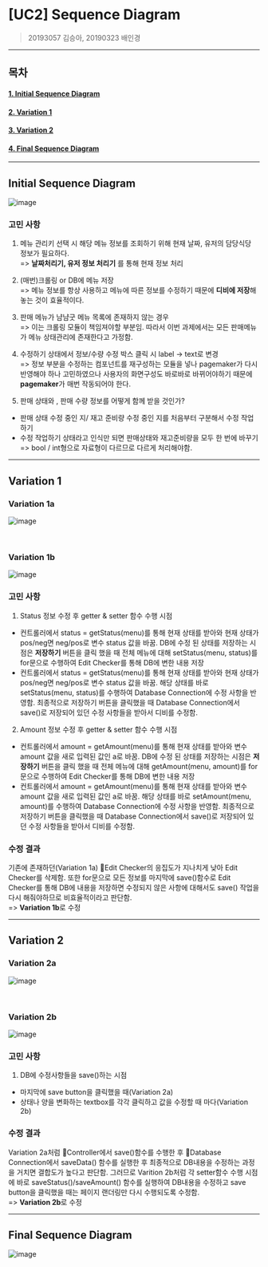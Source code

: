 # [UC2] Sequence Diagram

> 20193057 김승아, 20190323 배인경

<hr/>

## 목차

#### [1. Initial Sequence Diagram](#Initial-Sequence-Diagram)

#### [2. Variation 1](#Variation-1)

#### [3. Variation 2](#Variation-2)

#### [4. Final Sequence Diagram](#Final-Sequence-Diagram)


<hr/>

## Initial Sequence Diagram

![image](https://user-images.githubusercontent.com/65646971/118356222-20da1700-b5af-11eb-9aaa-ff9c096e355f.png)

### 고민 사항
1. 메뉴 관리키 선택 시 해당 메뉴 정보를 조회하기 위해 현재 날짜, 유저의 담당식당 정보가 필요하다. <br/>
=> **날짜처리기, 유저 정보 처리기** 를 통해 현재 정보 처리

2. (매번)크롤링 or DB에 메뉴 저장 <br/>
=> 메뉴 정보를 항상 사용하고 메뉴에 따른 정보를 수정하기 때문에 **디비에 저장**해놓는 것이 효율적이다.

3. 판매 메뉴가 냠냠굿 메뉴 목록에 존재하지 않는 경우 <br/>
=> 이는 크롤링 모듈이 책임져야할 부분임. 따라서 이번 과제에서는 모든 판매메뉴가 메뉴 상태관리에 존재한다고 가정함.

4. 수정하기 상태에서 정보/수량 수정 박스 클릭 시 label -> text로 변경 <br/>
=> 정보 부분을 수정하는 컴포넌트를 재구성하는 모듈을 넣나 pagemaker가 다시 반영해야 하나 고민하였으나 사용자의 화면구성도 바로바로 바뀌어야하기 때문에 **pagemaker**가 매번 작동되어야 한다.

5. 판매 상태와 , 판매 수량 정보를 어떻게 함께 받을 것인가? <br/>
- 판매 상태 수정 중인 지/ 재고 준비량 수정 중인 지를 처음부터 구분해서 수정 작업하기
- 수정 작업하기 상태라고 인식만 되면 판매상태와 재고준비량을 모두 한 번에 바꾸기 <br/>
=> bool / int형으로 자료형이 다르므로 다르게 처리해야함.

<hr/>

## Variation 1

### Variation 1a
![image](https://user-images.githubusercontent.com/65646971/118356282-5c74e100-b5af-11eb-88e4-ebf8cffbf816.png)

<br/>

### Variation 1b
![image](https://user-images.githubusercontent.com/65646971/118356284-61d22b80-b5af-11eb-9d1c-b905778ff6de.png)

### 고민 사항
1. Status 정보 수정 후 getter & setter 함수 수행 시점 <br/>
- 컨트롤러에서 status = getStatus(menu)를 통해 현재 상태를 받아와 현재 상태가 pos/neg면 neg/pos로 변수 status 값을 바꿈. DB에 수정 된 상태를 저장하는 시점은 **저장하기** 버튼을 클릭 했을 때 전체 메뉴에 대해 setStatus(menu, status)를 for문으로 수행하여 Edit Checker를 통해 DB에 변한 내용 저장 <br/>
- 컨트롤러에서 status = getStatus(menu)를 통해 현재 상태를 받아와 현재 상태가 pos/neg면 neg/pos로 변수 status 값을 바꿈. 해당 상태를 바로 setStatus(menu, status)를 수행하여 Database Connection에 수정 사항을 반영함. 최종적으로 저장하기 버튼을 클릭했을 때 Database Connection에서 save()로 저장되어 있던 수정 사항들을 받아서 디비를 수정함. <br/>

2. Amount 정보 수정 후 getter & setter 함수 수행 시점 <br/>
- 컨트롤러에서 amount = getAmount(menu)를 통해 현재 상태를 받아와 변수 amount 값을 새로 입력된 값인 a로 바꿈. DB에 수정 된 상태를 저장하는 시점은 **저장하기** 버튼을 클릭 했을 때 전체 메뉴에 대해 getAmount(menu, amount)를 for문으로 수행하여 Edit Checker를 통해 DB에 변한 내용 저장 <br/>
- 컨트롤러에서 amount = getAmount(menu)를 통해 현재 상태를 받아와 변수 amount 값을 새로 입력된 값인 a로 바꿈. 해당 상태를 바로 setAmount(menu, amount)를 수행하여 Database Connection에 수정 사항을 반영함. 최종적으로 저장하기 버튼을 클릭했을 때 Database Connection에서 save()로 저장되어 있던 수정 사항들을 받아서 디비를 수정함. <br/>


### 수정 결과
기존에 존재하던(Variation 1a) 🙂Edit Checker의 응집도가 지나치게 낮아 Edit Checker를 삭제함. 또한 for문으로 모든 정보를 마지막에 save()함수로 Edit Checker를 통해 DB에 내용을 저장하면 수정되지 않은 사항에 대해서도 save() 작업을 다시 해줘야하므로 비효율적이라고 판단함.<br/>
=> **Variation 1b**로 수정

<hr/>

## Variation 2

### Variation 2a
![image](https://user-images.githubusercontent.com/65646971/118356284-61d22b80-b5af-11eb-9d1c-b905778ff6de.png)

<br/>

### Variation 2b
![image](https://user-images.githubusercontent.com/65646971/118358706-07d76300-b5bb-11eb-8518-d7709f247e1a.png)

### 고민 사항
1. DB에 수정사항들을 save()하는 시점 <br/>
- 마지막에 save button을 클릭했을 때(Variation 2a)<br/>
- 상태나 양을 변화하는 textbox를 각각 클릭하고 값을 수정할 때 마다(Variation 2b)<br/>

### 수정 결과
Variation 2a처럼 🙂Controller에서 save()함수를 수행한 후 🙂Database Connection에서 saveData() 함수를 실행한 후 최종적으로 DB내용을 수정하는 과정을 거치면 결합도가 높다고 판단함. 그러므로 Varition 2b처럼 각 setter함수 수행 시점에 바로 saveStatus()/saveAmount() 함수를 실행하여 DB내용을 수정하고 save button을 클릭했을 때는 페이지 랜더링만 다시 수행되도록 수정함.<br/>
=> **Variation 2b**로 수정

<hr/>

## Final Sequence Diagram

![image](https://user-images.githubusercontent.com/65646971/118362899-b2a44d00-b5cc-11eb-8784-2f4acc9b7ef2.png)